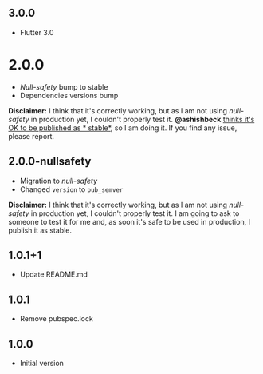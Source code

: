 ## 3.0.0

- Flutter 3.0

# 2.0.0

- *Null-safety* bump to stable
- Dependencies versions bump

**Disclaimer:** I think that it's correctly working, but as I am not using *null-safety* in
production yet, I couldn't properly test it. **@ashishbeck** [thinks it's OK to be published as *
stable*](https://github.com/mateusfccp/update_available/issues/5#issuecomment-797945264), so I am
doing it. If you find any issue, please report.

## 2.0.0-nullsafety

- Migration to *null-safety*
- Changed `version` to `pub_semver`

**Disclaimer:** I think that it's correctly working, but as I am not using *null-safety* in
production yet, I couldn't properly test it. I am going to ask to someone to test it for me and, as
soon it's safe to be used in production, I publish it as stable.

## 1.0.1+1

- Update README.md

## 1.0.1

- Remove pubspec.lock

## 1.0.0

- Initial version
